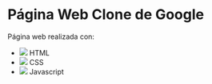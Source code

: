 # Página Web Clone de Google

Página web realizada con:

  * ![](https://res.cloudinary.com/francescogo/image/upload/v1594670004/Readme%20Perfil/Images/logoHtml_weatix.svg) HTML
  * ![](https://res.cloudinary.com/francescogo/image/upload/v1594670052/Readme%20Perfil/Images/logoCss_wd4xxv.svg) CSS
  * ![](https://res.cloudinary.com/francescogo/image/upload/v1594675024/Readme%20Perfil/Images/logoJs_gyezt0.svg) Javascript